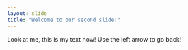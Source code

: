 ```yaml
---
layout: slide
title: "Welcome to our second slide!"
---
```

Look at me, this is my text now!
Use the left arrow to go back!
